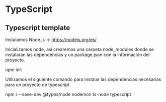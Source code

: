 # TypeScript
Typescript template
----------------

Instalamos Node.js -> https://nodejs.org/es/

Inicializamos node, así crearemos una carpeta node_modules donde se instalaran las dependencias y un package.json con la información del proyecto.

npm init

Utilizamos el siguiente comando para instalar las dependencias necesarias para un proyecto de typescript

npm i --save-dev @types/node nodemon ts-node typescript